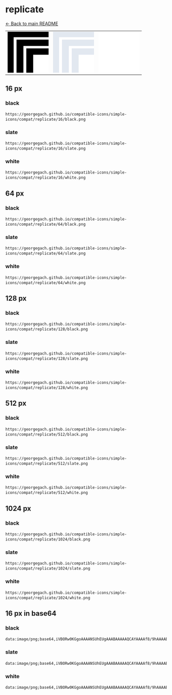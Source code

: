 # replicate

[← Back to main README](../../README.md)

<table><tr>
  <td><img src="./128/black.png" width="128" alt="replicate black icon" /></td>
  <td><img src="./128/slate.png" width="128" alt="replicate slate icon" /></td>
  <td><img src="./128/white.png" width="128" alt="replicate white icon" /></td>
</tr></table>

## 16 px

### black
```
https://georgegach.github.io/compatible-icons/simple-icons/compat/replicate/16/black.png
```

### slate
```
https://georgegach.github.io/compatible-icons/simple-icons/compat/replicate/16/slate.png
```

### white
```
https://georgegach.github.io/compatible-icons/simple-icons/compat/replicate/16/white.png
```

## 64 px

### black
```
https://georgegach.github.io/compatible-icons/simple-icons/compat/replicate/64/black.png
```

### slate
```
https://georgegach.github.io/compatible-icons/simple-icons/compat/replicate/64/slate.png
```

### white
```
https://georgegach.github.io/compatible-icons/simple-icons/compat/replicate/64/white.png
```

## 128 px

### black
```
https://georgegach.github.io/compatible-icons/simple-icons/compat/replicate/128/black.png
```

### slate
```
https://georgegach.github.io/compatible-icons/simple-icons/compat/replicate/128/slate.png
```

### white
```
https://georgegach.github.io/compatible-icons/simple-icons/compat/replicate/128/white.png
```

## 512 px

### black
```
https://georgegach.github.io/compatible-icons/simple-icons/compat/replicate/512/black.png
```

### slate
```
https://georgegach.github.io/compatible-icons/simple-icons/compat/replicate/512/slate.png
```

### white
```
https://georgegach.github.io/compatible-icons/simple-icons/compat/replicate/512/white.png
```

## 1024 px

### black
```
https://georgegach.github.io/compatible-icons/simple-icons/compat/replicate/1024/black.png
```

### slate
```
https://georgegach.github.io/compatible-icons/simple-icons/compat/replicate/1024/slate.png
```

### white
```
https://georgegach.github.io/compatible-icons/simple-icons/compat/replicate/1024/white.png
```

## 16 px in base64

### black
```
data:image/png;base64,iVBORw0KGgoAAAANSUhEUgAAABAAAAAQCAYAAAAf8/9hAAAABmJLR0QA/wD/AP+gvaeTAAAAfklEQVQ4je3SMQrCUAyA4U8plB7A2V7BQTxLx27uXsPDeI1exam0o4KdCo+2D8p7q/8UEvKThBzwk0ERxO+E/jIUPPHKnaBFg+/O/qpYJE6oUycI6dFhSBV88MANlxTBzB3XHMH8I73tdVZHjDHivFU47hRE+QvignJRr2KCCbrrD2ghAfXOAAAAAElFTkSuQmCC
```

### slate
```
data:image/png;base64,iVBORw0KGgoAAAANSUhEUgAAABAAAAAQCAYAAAAf8/9hAAAABmJLR0QA/wD/AP+gvaeTAAAApElEQVQ4je3QPQrCQBCG4fcbFkI6G8FG9AoW4lks7ey9hofxGl7DSlIFLZUZmygpEvNj61S787EPM6vLtQx+qPQ+CAofSoks1S5HM51GT+BuheQ7iK2kZ5/HHpGneiOIqdAyeq4iRGpJStzPMrt1IY2A0MOJAxEbsNVgoEbtIdajAYmo/qMUNK2Td0xQQXCfzyaLpsz6AN/qD7QAQWQA7p88bwNehrssZbApU0YAAAAASUVORK5CYII=
```

### white
```
data:image/png;base64,iVBORw0KGgoAAAANSUhEUgAAABAAAAAQCAYAAAAf8/9hAAAABmJLR0QA/wD/AP+gvaeTAAAAfklEQVQ4je2SMQqAMAwAryKUPsBZv+AgvsXRzd1v+Bi/4VecREeFOhVKbaG0qzeFhBxJiNBaazIorXhP6Je2YAHW3AlGYACeyH5VOokKaFInsDmADThTBTcwAz3QpggME9DlCMyPHPjX+RwxxCWEqH2FIlIQ5BeEBdKpq5DgBd5MEmj2sih4AAAAAElFTkSuQmCC
```

